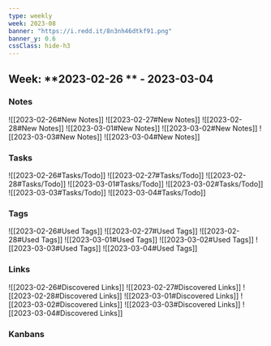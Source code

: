 ```yaml
---
type: weekly
week: 2023-08
banner: "https://i.redd.it/8n3nh46dtkf91.png"
banner_y: 0.6
cssClass: hide-h3
---
```


## Week: **2023-02-26 ** - **2023-03-04**

### Notes
![[2023-02-26#New Notes]]
![[2023-02-27#New Notes]]
![[2023-02-28#New Notes]]
![[2023-03-01#New Notes]]
![[2023-03-02#New Notes]]
![[2023-03-03#New Notes]]
![[2023-03-04#New Notes]]

### Tasks
![[2023-02-26#Tasks/Todo]]
![[2023-02-27#Tasks/Todo]]
![[2023-02-28#Tasks/Todo]]
![[2023-03-01#Tasks/Todo]]
![[2023-03-02#Tasks/Todo]]
![[2023-03-03#Tasks/Todo]]
![[2023-03-04#Tasks/Todo]]

### Tags
![[2023-02-26#Used Tags]]
![[2023-02-27#Used Tags]]
![[2023-02-28#Used Tags]]
![[2023-03-01#Used Tags]]
![[2023-03-02#Used Tags]]
![[2023-03-03#Used Tags]]
![[2023-03-04#Used Tags]]

### Links
![[2023-02-26#Discovered Links]]
![[2023-02-27#Discovered Links]]
![[2023-02-28#Discovered Links]]
![[2023-03-01#Discovered Links]]
![[2023-03-02#Discovered Links]]
![[2023-03-03#Discovered Links]]
![[2023-03-04#Discovered Links]]

### Kanbans
<!-- UNCOMMENT TO ADD KANBAN NOTE- [[ ]] -->